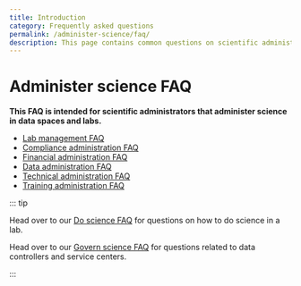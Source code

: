 ```yaml
---
title: Introduction
category: Frequently asked questions
permalink: /administer-science/faq/
description: This page contains common questions on scientific administration in HUNT Cloud.
---
```


# Administer science FAQ

**This FAQ is intended for scientific administrators that administer science in data spaces and labs.**

* [Lab management FAQ](/administer-science/faq/lab-management/)
* [Compliance administration FAQ](/administer-science/faq/compliance-administration/)
* [Financial administration FAQ](/administer-science/faq/financial-administration/)
* [Data administration FAQ](/administer-science/faq/data-administration/)
* [Technical administration FAQ](/administer-science/faq/technical-administration/)
* [Training administration FAQ](/training-science/faq/training-administration/)

::: tip

Head over to our [Do science FAQ](/do-science/faq/) for questions on how to do science in a lab.

Head over to our [Govern science FAQ](/govern-science/faq/) for questions related to data controllers and service centers.

:::


